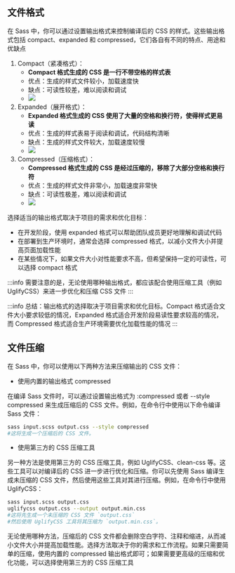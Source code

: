 
<a name="pDKi1"></a>
## 文件格式

在 Sass 中，你可以通过设置输出格式来控制编译后的 CSS 的样式。这些输出格式包括 compact、expanded 和 compressed，它们各自有不同的特点、用途和优缺点

1. Compact（紧凑格式）： 
   - **Compact 格式生成的 CSS 是一行不带空格的样式表**
   - 优点：生成的样式文件较小，加载速度快
   - 缺点：可读性较差，难以阅读和调试
   - ![](https://cdn.nlark.com/yuque/0/2024/png/35638872/1719919450645-d460c706-26b7-4349-a1da-f3be2bdbaefe.png#averageHue=%23050502&clientId=ua8d1f91a-c880-4&from=paste&id=gwBvS&originHeight=27&originWidth=712&originalType=url&ratio=1.5&rotation=0&showTitle=false&status=done&style=none&taskId=u5f1d905b-855f-4774-9204-9d27bba92cf&title=)
2. Expanded（展开格式）： 
   - **Expanded 格式生成的 CSS 使用了大量的空格和换行符，使得样式更易读**
   - 优点：生成的样式表易于阅读和调试，代码结构清晰
   - 缺点：生成的样式文件较大，加载速度较慢
   - ![](https://cdn.nlark.com/yuque/0/2024/png/35638872/1719919450647-ad1f7e9c-2b64-41ab-ad1c-c023950e6e31.png#averageHue=%23070703&clientId=ua8d1f91a-c880-4&from=paste&id=noVtL&originHeight=22&originWidth=704&originalType=url&ratio=1.5&rotation=0&showTitle=false&status=done&style=none&taskId=ubffde5ff-5e20-4ad0-9718-29d401d664f&title=)
3. Compressed（压缩格式）： 
   - **Compressed 格式生成的 CSS 是经过压缩的，移除了大部分空格和换行符**
   - 优点：生成的样式文件非常小，加载速度非常快
   - 缺点：可读性极差，难以阅读和调试
   - ![](https://cdn.nlark.com/yuque/0/2024/png/35638872/1719919450626-e6394744-85f0-4ae2-9e23-884acec1b1dd.png#averageHue=%235a4129&clientId=ua8d1f91a-c880-4&from=paste&id=yCGLi&originHeight=19&originWidth=723&originalType=url&ratio=1.5&rotation=0&showTitle=false&status=done&style=none&taskId=ucae47474-32fc-4083-a251-6c85a1e5307&title=)

选择适当的输出格式取决于项目的需求和优化目标：

- 在开发阶段，使用 expanded 格式可以帮助团队成员更好地理解和调试代码
- 在部署到生产环境时，通常会选择 compressed 格式，以减小文件大小并提高页面加载性能
- 在某些情况下，如果文件大小对性能要求不高，但希望保持一定的可读性，可以选择 compact 格式

:::info
需要注意的是，无论使用哪种输出格式，都应该配合使用压缩工具（例如 UglifyCSS）来进一步优化和压缩 CSS 文件
:::

:::info
总结：输出格式的选择取决于项目需求和优化目标。Compact 格式适合文件大小要求较低的情况，Expanded 格式适合开发阶段易读性要求较高的情况，而 Compressed 格式适合生产环境需要优化加载性能的情况
:::

<a name="HsIXs"></a>
## 文件压缩

在 Sass 中，你可以使用以下两种方法来压缩输出的 CSS 文件：

- 使用内置的输出格式 compressed

在编译 Sass 文件时，可以通过设置输出格式为 :compressed 或者 --style compressed 来生成压缩后的 CSS 文件。例如，在命令行中使用以下命令编译 Sass 文件：
```bash
sass input.scss output.css --style compressed 
#这将生成一个压缩后的 CSS 文件。
```

- 使用第三方的 CSS 压缩工具

另一种方法是使用第三方的 CSS 压缩工具，例如 UglifyCSS、clean-css 等。这些工具可以对编译后的 CSS 进一步进行优化和压缩。你可以先使用 Sass 编译生成未压缩的 CSS 文件，然后使用这些工具对其进行压缩。例如，在命令行中使用 UglifyCSS：
```bash
sass input.scss output.css
uglifycss output.css --output output.min.css
#这将先生成一个未压缩的 CSS 文件 `output.css`
#然后使用 UglifyCSS 工具将其压缩为 `output.min.css`。
```

无论使用哪种方法，压缩后的 CSS 文件都会删除空白字符、注释和缩进，从而减小文件大小并提高加载性能。选择方法取决于你的需求和工作流程。如果只需要简单的压缩，使用内置的 compressed 输出格式即可；如果需要更高级的压缩和优化功能，可以选择使用第三方的 CSS 压缩工具

<a name="vBWIi"></a>
## 

